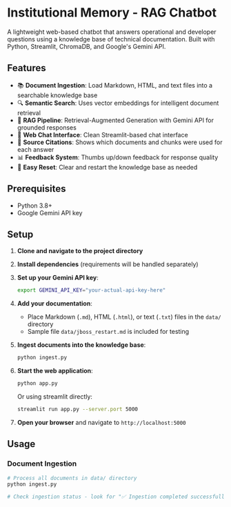 # Institutional Memory - RAG Chatbot

A lightweight web-based chatbot that answers operational and developer questions using a knowledge base of technical documentation. Built with Python, Streamlit, ChromaDB, and Google's Gemini API.

## Features

- 📚 **Document Ingestion**: Load Markdown, HTML, and text files into a searchable knowledge base
- 🔍 **Semantic Search**: Uses vector embeddings for intelligent document retrieval
- 🤖 **RAG Pipeline**: Retrieval-Augmented Generation with Gemini API for grounded responses
- 💬 **Web Chat Interface**: Clean Streamlit-based chat interface
- 📝 **Source Citations**: Shows which documents and chunks were used for each answer
- 📊 **Feedback System**: Thumbs up/down feedback for response quality
- 🔄 **Easy Reset**: Clear and restart the knowledge base as needed

## Prerequisites

- Python 3.8+
- Google Gemini API key

## Setup

1. **Clone and navigate to the project directory**

2. **Install dependencies** (requirements will be handled separately)

3. **Set up your Gemini API key**:
   ```bash
   export GEMINI_API_KEY="your-actual-api-key-here"
   ```

4. **Add your documentation**:
   - Place Markdown (`.md`), HTML (`.html`), or text (`.txt`) files in the `data/` directory
   - Sample file `data/jboss_restart.md` is included for testing

5. **Ingest documents into the knowledge base**:
   ```bash
   python ingest.py
   ```

6. **Start the web application**:
   ```bash
   python app.py
   ```
   
   Or using streamlit directly:
   ```bash
   streamlit run app.py --server.port 5000
   ```

7. **Open your browser** and navigate to `http://localhost:5000`

## Usage

### Document Ingestion
```bash
# Process all documents in data/ directory
python ingest.py

# Check ingestion status - look for "✅ Ingestion completed successfully!"

